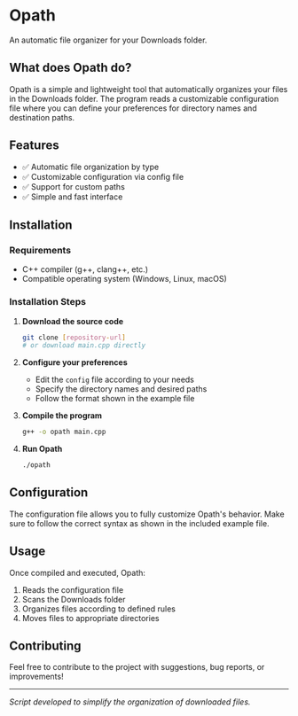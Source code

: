 # Opath

An automatic file organizer for your Downloads folder.

## What does Opath do?

Opath is a simple and lightweight tool that automatically organizes your files in the Downloads folder. The program reads a customizable configuration file where you can define your preferences for directory names and destination paths.

## Features

- ✅ Automatic file organization by type
- ✅ Customizable configuration via config file
- ✅ Support for custom paths
- ✅ Simple and fast interface

## Installation

### Requirements
- C++ compiler (g++, clang++, etc.)
- Compatible operating system (Windows, Linux, macOS)

### Installation Steps

1. **Download the source code**
   ```bash
   git clone [repository-url]
   # or download main.cpp directly
   ```

2. **Configure your preferences**
   - Edit the `config` file according to your needs
   - Specify the directory names and desired paths
   - Follow the format shown in the example file

3. **Compile the program**
   ```bash
   g++ -o opath main.cpp
   ```

4. **Run Opath**
   ```bash
   ./opath
   ```

## Configuration

The configuration file allows you to fully customize Opath's behavior. Make sure to follow the correct syntax as shown in the included example file.

## Usage

Once compiled and executed, Opath:
1. Reads the configuration file
2. Scans the Downloads folder
3. Organizes files according to defined rules
4. Moves files to appropriate directories

## Contributing

Feel free to contribute to the project with suggestions, bug reports, or improvements!

---

*Script developed to simplify the organization of downloaded files.*
